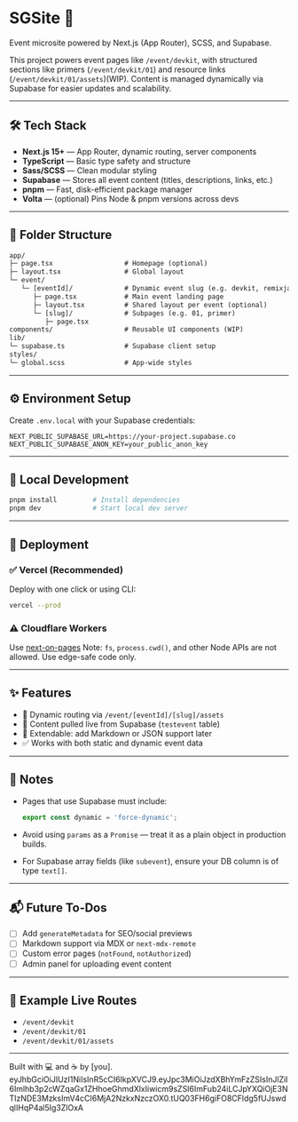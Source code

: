 # SGSite 🚀  
Event microsite powered by Next.js (App Router), SCSS, and Supabase.

This project powers event pages like `/event/devkit`, with structured sections like primers (`/event/devkit/01`) and resource links (`/event/devkit/01/assets`)(WIP). Content is managed dynamically via Supabase for easier updates and scalability.

---

## 🛠 Tech Stack

- **Next.js 15+** — App Router, dynamic routing, server components
- **TypeScript** — Basic type safety and structure
- **Sass/SCSS** — Clean modular styling
- **Supabase** — Stores all event content (titles, descriptions, links, etc.)
- **pnpm** — Fast, disk-efficient package manager
- **Volta** — (optional) Pins Node & pnpm versions across devs

---

## 📁 Folder Structure

```txt
app/
├─ page.tsx                  # Homepage (optional)
├─ layout.tsx                # Global layout
└─ event/
   └─ [eventId]/             # Dynamic event slug (e.g. devkit, remixjam)
      ├─ page.tsx            # Main event landing page
      ├─ layout.tsx          # Shared layout per event (optional)
      └─ [slug]/             # Subpages (e.g. 01, primer)
         ├─ page.tsx         
components/                  # Reusable UI components (WIP)
lib/
└─ supabase.ts               # Supabase client setup
styles/
└─ global.scss               # App-wide styles
````

---

## ⚙️ Environment Setup

Create `.env.local` with your Supabase credentials:

```env
NEXT_PUBLIC_SUPABASE_URL=https://your-project.supabase.co
NEXT_PUBLIC_SUPABASE_ANON_KEY=your_public_anon_key
```

---

## 🧪 Local Development

```bash
pnpm install         # Install dependencies
pnpm dev             # Start local dev server
```

---

## 🚀 Deployment

### ✅ Vercel (Recommended)

Deploy with one click or using CLI:

```bash
vercel --prod
```

### ⚠️ Cloudflare Workers

Use [next-on-pages](https://github.com/slicingdice/next-on-pages)
Note: `fs`, `process.cwd()`, and other Node APIs are not allowed. Use edge-safe code only.

---

## ✨ Features

* 🔁 Dynamic routing via `/event/[eventId]/[slug]/assets`
* 💾 Content pulled live from Supabase (`testevent` table)
* 🧱 Extendable: add Markdown or JSON support later
* ✅ Works with both static and dynamic event data

---

## 🧠 Notes

* Pages that use Supabase must include:

  ```ts
  export const dynamic = 'force-dynamic';
  ```
* Avoid using `params` as a `Promise` — treat it as a plain object in production builds.
* For Supabase array fields (like `subevent`), ensure your DB column is of type `text[]`.

---

## 📬 Future To‑Dos

* [ ] Add `generateMetadata` for SEO/social previews
* [ ] Markdown support via MDX or `next-mdx-remote`
* [ ] Custom error pages (`notFound`, `notAuthorized`)
* [ ] Admin panel for uploading event content

---

## 🧊 Example Live Routes

* `/event/devkit`
* `/event/devkit/01`
* `/event/devkit/01/assets`

---

Built with 💻 and ☕ by \[you].
eyJhbGciOiJIUzI1NiIsInR5cCI6IkpXVCJ9.eyJpc3MiOiJzdXBhYmFzZSIsInJlZiI6Imlhb3p2cWZqaGx1ZHhoeGhmdXlxIiwicm9sZSI6ImFub24iLCJpYXQiOjE3NTIzNDE3MzksImV4cCI6MjA2NzkxNzczOX0.tUQ03FH6giFO8CFldg5fUJswdqlIHqP4al5Ig3ZlOxA
